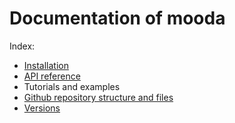 # Documentation of mooda

Index:

* [Installation](installation/installation.md)
* [API reference](api_reference/index_api_reference.md)
* Tutorials and examples
* [Github repository structure and files](github_structure/github_structure.md)
* [Versions](versions/index_versions.md)
